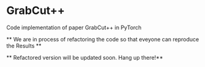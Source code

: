 # GrabCut++
Code implementation of paper GrabCut++ in PyTorch

** We are in process of refactoring the code so that eveyone can reproduce the Results **

** Refactored version will be updated soon. Hang up there!**
